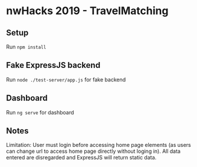 # nwHacks 2019 - TravelMatching

## Setup

Run `npm install`

## Fake ExpressJS backend

Run  `node ./test-server/app.js` for fake backend

## Dashboard

Run `ng serve` for dashboard

## Notes

Limitation: User must login before accessing home page elements (as users can change url to access home page directly without loging in). All data entered are disregarded and ExpressJS will return static data.
